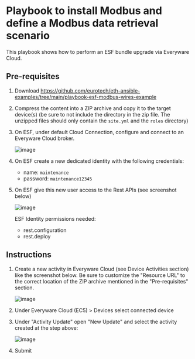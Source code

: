 # Playbook to install Modbus and define a Modbus data retrieval scenario

This playbook shows how to perform an ESF bundle upgrade via Everyware Cloud.

## Pre-requisites

1. Download https://github.com/eurotech/eth-ansible-examples/tree/main/playbook-esf-modbus-wires-example

2. Compress the content into a ZIP archive and copy it to the target device(s) (be sure to not include the directory in the zip file. The unzipped files should only contain the `site.yml` and the `roles` directory)

3. On ESF, under default Cloud Connection, configure and connect to an Everyware Cloud broker.

    ![image](https://github.com/user-attachments/assets/ab9af5f0-139a-484a-a58f-39a4da26cc6d)

4. On ESF create a new dedicated identity with the following credentials:

   - name: `maintenance`
   - password: `maintenance12345`

5. On ESF give this new user access to the Rest APIs (see screenshot below)

    ![image](https://github.com/user-attachments/assets/7d4c61ba-c56d-4609-8869-154cc88c70d1)

    ESF Identity permissions needed:

      - rest.configuration
      - rest.deploy

## Instructions

1. Create a new activity in Everyware Cloud (see Device Activities section) like the screenshot below. Be sure to customize the "Resource URL" to the correct location of the ZIP archive mentioned in the "Pre-requisites" section.

    ![image](https://github.com/user-attachments/assets/a26d1ed4-aca9-4c1d-8a90-24247b7e736b)

2. Under Everyware Cloud (EC5) > Devices select connected device

3. Under "Activity Update" open "New Update" and select the activity created at the step above:

    ![image](https://github.com/user-attachments/assets/b1e68a09-c39d-447b-9b7d-117f38400059)

4. Submit
